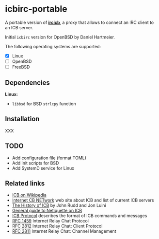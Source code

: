 
# icbirc-portable

A portable version of **[ircicb](https://www.benzedrine.ch/icbirc.html)**, a proxy that allows to connect an IRC client to an ICB server.

Initial `icbirc` version for OpenBSD by Daniel Hartmeier.

The following operating systems are supported:

  - [x] Linux
  - [ ] OpenBSD
  - [ ] FreeBSD

## Dependencies

**Linux:**

- `libbsd` for BSD `strlcpy` function

## Installation

XXX

## TODO

- Add configuration file (format TOML)
- Add init scripts for BSD
- Add SystemD service for Linux

## Related links

- [ICB on Wikipedia](https://en.wikipedia.org/wiki/Internet_Citizen%27s_Band)
- [Internet CB NETwork](http://www.icb.net/) web site about ICB and list of current ICB servers
- [The History of ICB](http://www.icb.net/history.html) by John Rudd and Jon Luini
- [General guide to Netiquette on ICB](http://www.icb.net/_jrudd/icb/netiquette.html)
- [ICB Protocol](http://www.icb.net/_jrudd/icb/protocol.html) describes the format of ICB commands and messages
- [RFC 1459](http://www.faqs.org/rfcs/rfc1459.html) Internet Relay Chat Protocol
- [RFC 2812](http://www.faqs.org/rfcs/rfc2812.html) Internet Relay Chat: Client Protocol
- [RFC 2811](http://www.faqs.org/rfcs/rfc2811.html) Internet Relay Chat: Channel Management
